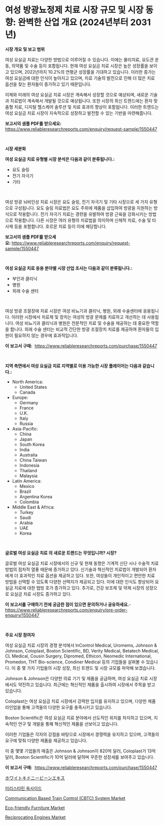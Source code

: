 <p><h1>여성 방광뇨정제 치료 시장 규모 및 시장 동향: 완벽한 산업 개요 (2024년부터 2031년)</h1></p><p><strong>시장 개요 및 보고 범위</strong></p>
<p><p>여성 요실금 치료는 다양한 방법으로 이루어질 수 있습니다. 이에는 물리치료, 요도관 운동, 의약품 및 수술 등이 포함됩니다. 현재 여성 요실금 치료 시장은 높은 성장률을 보이고 있으며, 2022년까지 10.2%의 연평균 성장률을 기대하고 있습니다. 이러한 증가는 여성 요실금에 대한 인식이 높아지고 있으며, 치료 기술의 발전으로 인해 더 많은 치료 옵션을 찾는 환자들이 증가하고 있기 때문입니다. </p><p>이제와 미래의 여성 요실금 치료 시장은 계속해서 성장할 것으로 예상되며, 새로운 기술과 치료법이 계속해서 개발될 것으로 예상됩니다. 또한 시장의 최신 트렌드에는 환자 맞춤형 치료, 디지털 헬스케어 솔루션 및 치료 효과의 향상이 포함됩니다. 이러한 트렌드는 여성 요실금 치료 시장이 지속적으로 성장하고 발전할 수 있는 기반을 마련해줍니다.</p></p>
<p><strong>보고서의 샘플 PDF를 받으세요:</strong> <a href="https://www.reliableresearchreports.com/enquiry/request-sample/1550447">https://www.reliableresearchreports.com/enquiry/request-sample/1550447</a></p>
<p>&nbsp;</p>
<p><strong>시장 세분화</strong></p>
<p><strong>여성 요실금 치료 유형별 시장 분석은 다음과 같이 분류됩니다.:</strong></p>
<p><ul><li>요도 슬링</li><li>전기 자극기</li><li>기타</li></ul></p>
<p>&nbsp;</p>
<p><p>여성 방광 뇌비인성 치료 시장은 요도 슬링, 전기 자극기 및 기타 시장으로 세 가지 유형으로 구성됩니다. 요도 슬링 치료법은 요도 주위에 제품을 삽입하여 방광을 지원하는 방식으로 작용합니다. 전기 자극기 치료는 경련을 유발하여 방광 근육을 강화시키는 방법으로 작용합니다. 다른 시장은 여러 유형의 치료법을 의미하며 신체적 치료, 수술 및 타사제 등을 포함합니다. 호르몬 치료 등이 이에 해당합니다.</p></p>
<p><strong>보고서의 샘플 PDF를 받으세요:</strong>&nbsp;<a href="https://www.reliableresearchreports.com/enquiry/request-sample/1550447">https://www.reliableresearchreports.com/enquiry/request-sample/1550447</a></p>
<p>&nbsp;</p>
<p><strong> 여성 요실금 치료 응용 분야별 시장 산업 조사는 다음과 같이 분류됩니다.:</strong></p>
<p><ul><li>부인과 클리닉</li><li>병원</li><li>외래 수술 센터</li></ul></p>
<p>&nbsp;</p>
<p><p>여성 방광 조절장애 치료 시장은 여성 비뇨기과 클리닉, 병원, 외래 수술센터에 응용됩니다. 이러한 시장에서 치료제 및 장치는 여성의 방광 문제를 치료하고 개선하는 데 사용됩니다. 여성 비뇨기과 클리닉과 병원은 전문적인 치료 및 수술을 제공하는 데 중요한 역할을 합니다. 외래 수술 센터는 비교적 간단한 방광 조절장치 치료를 제공하여 환자들의 입원이 필요하지 않는 경우에 효과적입니다.</p></p>
<p><strong>이 보고서 구매:</strong>&nbsp; <a href="https://www.reliableresearchreports.com/purchase/1550447">https://www.reliableresearchreports.com/purchase/1550447</a></p>
<p>&nbsp;</p>
<p><strong>지역 측면에서 여성 요실금 치료 지역별로 이용 가능한 시장 플레이어는 다음과 같습니다.:</strong></p>
<p><ul>
    <li>
        North America:
        <ul>
            <li>United States</li>
            <li>Canada</li>
        </ul>
    </li>
    <li>
        Europe:
        <ul>
            <li>Germany</li>
            <li>France</li>
            <li>U.K.</li>
            <li>Italy</li>
            <li>Russia</li>
        </ul>
    </li>
    <li>
        Asia-Pacific:
        <ul>
            <li>China</li>
            <li>Japan</li>
            <li>South Korea</li>
            <li>India</li>
            <li>Australia</li>
            <li>China Taiwan</li>
            <li>Indonesia</li>
            <li>Thailand</li>
            <li>Malaysia</li>
        </ul>
    </li>
    <li>
        Latin America:
        <ul>
            <li>Mexico</li>
            <li>Brazil</li>
            <li>Argentina Korea</li>
            <li>Colombia</li>
        </ul>
    </li>
    <li>
        Middle East & Africa:
        <ul>
            <li>Turkey</li>
            <li>Saudi</li>
            <li>Arabia</li>
            <li>UAE</li>
            <li>Korea</li>
        </ul>
    </li>
    </ul></p>
<p>&nbsp;</p>
<p><strong>글로벌 여성 요실금 치료 의 새로운 트렌드는 무엇입니까? 시장?</strong></p>
<p><p>글로벌 여성 요실금 치료 시장에서의 신규 및 현재 동향은 기계적 신단 시나 수술적 치료방법의 점차적 열풍 때문에 증가하고 있다. 신기술과 혁신적인 치료법이 개발되어 환자에게 더 효과적인 치료 옵션을 제공하고 있다. 또한, 여성들이 개인적이고 편안한 치료 방법을 선택할 수 있도록 다양한 선택지가 제공되고 있다. 이에 대한 인식도 향상되어 요실금 치료에 대한 탭빙 호가 증가하고 있다. 추가로, 건강 보조제 및 약제 시장의 성장으로 요실금 치료 시장도 증가하고 있다.</p></p>
<p><strong>이 보고서를 구매하기 전에 궁금한 점이 있으면 문의하거나 공유하세요.</strong>- <a href="https://www.reliableresearchreports.com/enquiry/pre-order-enquiry/1550447">https://www.reliableresearchreports.com/enquiry/pre-order-enquiry/1550447</a></p>
<p>&nbsp;</p>
<p><strong>주요 시장 참여자</strong></p>
<p><p>여성 요실금 치료 시장의 경쟁 분석에서 InControl Medical, Uromems, Johnson & Johnson, Coloplast, Boston Scientific, BD, Verity Medical, Betatech Medical, CL Medical, Cousin Surgery, Dipromed, Ethicon, Neomedic International, Promedon, THT Bio-science, Condiner Medical 등의 기업들을 살펴볼 수 있습니다. 이 중 몇 가지 기업들의 시장 성장, 최신 트렌드 및 시장 규모를 파악해 보겠습니다.</p><p>Johnson & Johnson은 다양한 의료 기기 및 제품을 공급하며, 여성 요실금 치료 시장에서도 약진하고 있습니다. 최근에는 혁신적인 제품을 출시하여 시장에서 주목을 받고 있습니다.</p><p>Coloplast는 여성 요실금 치료 시장에서 강력한 입지를 유지하고 있으며, 다양한 제품 라인업을 통해 고객들의 다양한 요구를 충족시키고 있습니다.</p><p>Boston Scientific은 여성 요실금 치료 분야에서 선도적인 위치를 차지하고 있으며, 지속적인 연구 및 개발을 통해 혁신적인 제품을 선보이고 있습니다.</p><p>이러한 기업들은 각자의 강점을 바탕으로 시장에서 경쟁력을 유지하고 있으며, 고객들의 요구에 맞춰 다양한 제품을 제공하고 있습니다.</p><p>이 중 몇몇 기업들의 매출은 Johnson & Johnson이 820억 달러, Coloplast가 13억 달러, Boston Scientific가 10억 달러에 달하며 꾸준한 성장세를 보여주고 있습니다.</p></p>
<p><strong>이 보고서 구매:</strong>&nbsp;&nbsp;<a href="https://www.reliableresearchreports.com/purchase/1550447">https://www.reliableresearchreports.com/purchase/1550447</a></p>
<p><p><a href="https://github.com/ReganWisoky2023/Market-Research-Report-List-1/blob/main/95314097273.md">ホワイトキドニービーンエキス</a></p><p><a href="https://medium.com/@hermanokutneva7878567/myristamine-oxide-%EC%8B%9C%EC%9E%A5%EC%9D%80-%EC%8B%9C%EC%9E%A5-%EC%A0%90%EC%9C%A0%EC%9C%A8-%EC%8B%9C%EC%9E%A5-%EB%8F%99%ED%96%A5-%EB%B0%8F-%EC%8B%9C%EC%9E%A5-%EC%84%B1%EC%9E%A5%EC%97%90-%EB%8C%80%ED%95%9C-%EC%A0%95%EB%B3%B4%EB%A5%BC-%EC%A0%9C%EA%B3%B5%ED%95%A9%EB%8B%88%EB%8B%A4-14875616d2e3">미리스타민 옥사이드</a></p><p><a href="https://simplistic-meeting-7ee.notion.site/Insights-into-Communication-Based-Train-Control-CBTC-System-Market-Size-Analysing-Market-Share-T-a96b29abffb44263ae1eeffeca429841">Communication Based Train Control (CBTC) System Market</a></p><p><a href="https://github.com/provorikovar/Market-Research-Report-List-3/blob/main/eco-friendly-furniture-market.md">Eco-friendly Furniture Market</a></p><p><a href="https://view.publitas.com/reportprime-1/reciprocating-engines-market-size-share-trends-analysis-report-by-material-by-type-by-end-user-by-region-and-segment-forecasts-2024-2031/">Reciprocating Engines Market</a></p></p>
